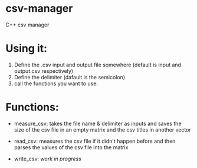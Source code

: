 # csv-manager
C++ csv manager

# Using it:
1. Define the .csv input and output file somewhere (default is input and output.csv respectively)
2. Define the delimiter (dafault is the semicolon)
3. call the functions you want to use:

# Functions:
- measure_csv:
takes the file name & delimiter as inputs and saves the size of the csv file in an empty matrix and the csv titles in another vector

- read_csv:
measures the csv file if it didn't happen before and then parses the values of the csv file into the matrix

- write_csv:
_work in progress_
